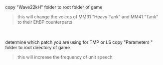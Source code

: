 copy
"Wave22kH" folder to root folder of game
>this will change the voices of MM31 "Heavy Tank" and MM41 "Tank" to their EftBP counterparts

<br></br>
determine which patch you are using for TMP or LS
copy
"Parameters " folder to root directory of game
>this will increase the frequency of unit speech
